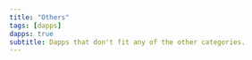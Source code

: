 ```yaml
---
title: "Others"
tags: [dapps]
dapps: true
subtitle: Dapps that don't fit any of the other categories.
---
```


